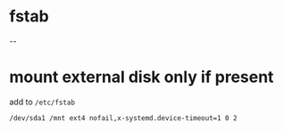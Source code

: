 # fstab

--

# mount external disk only if present

add to `/etc/fstab`

```
/dev/sda1 /mnt ext4 nofail,x-systemd.device-timeout=1 0 2
```
